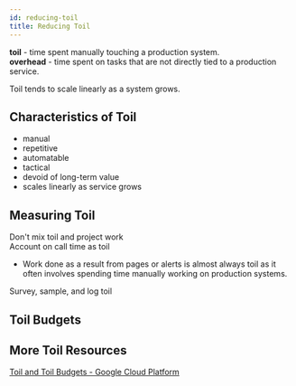 ```yaml
---
id: reducing-toil
title: Reducing Toil
---
```


**toil** - time spent manually touching a production system.  
**overhead** - time spent on tasks that are not directly tied to a production service.  

Toil tends to scale linearly as a system grows.  

## Characteristics of Toil

- manual
- repetitive
- automatable
- tactical
- devoid of long-term value
- scales linearly as service grows

## Measuring Toil

Don't mix toil and project work  
Account on call time as toil  

- Work done as a result from pages or alerts is almost always toil as it often involves spending time manually working on production systems.  

Survey, sample, and log toil  

## Toil Budgets

## More Toil Resources

[Toil and Toil Budgets - Google Cloud Platform](https://www.youtube.com/watch?v=IvQ-15-yE_c&list=PLIivdWyY5sqJrKl7D2u-gmis8h9K66qoj&index=4)  

